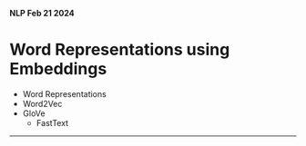 **NLP Feb 21 2024**

# Word Representations using Embeddings

- Word Representations
- Word2Vec
- GloVe
  - FastText

---

